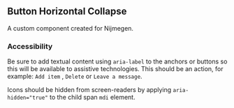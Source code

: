 ## Button Horizontal Collapse

A custom component created for Nijmegen.

### Accessibility

Be sure to add textual content using `aria-label` to the anchors or buttons so this will be available to assistive technologies. This should be an action, for example: `Add item` , `Delete` or `Leave a message`.

Icons should be hidden from screen-readers by applying `aria-hidden="true"` to the child span `mdi` element.
